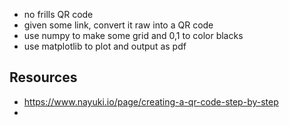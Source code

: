 - no frills QR code
- given some link, convert it raw into a QR code
- use numpy to make some grid and 0,1 to color blacks
- use matplotlib to plot and output as pdf

## Resources
- https://www.nayuki.io/page/creating-a-qr-code-step-by-step
- 